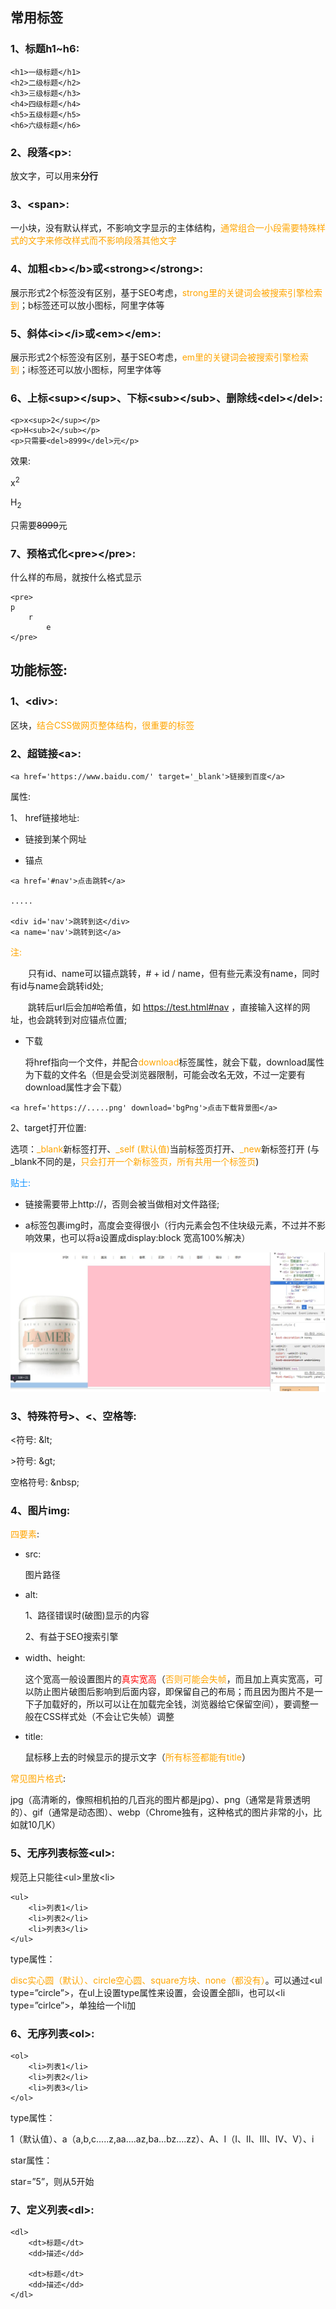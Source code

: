 ## 常用标签

### 1、标题h1~h6:

``````
<h1>一级标题</h1>
<h2>二级标题</h2>
<h3>三级标题</h3>
<h4>四级标题</h4>
<h5>五级标题</h5>
<h6>六级标题</h6>
``````

### 2、段落\<p>:

放文字，可以用来**分行**

### 3、\<span>:

一小块，没有默认样式，不影响文字显示的主体结构，<font color=orange>通常组合一小段需要特殊样式的文字来修改样式而不影响段落其他文字</font>

### 4、加粗\<b>\</b>或\<strong>\</strong>:

展示形式2个标签没有区别，基于SEO考虑，<font color=orange>strong里的关键词会被搜索引擎检索到</font>；b标签还可以放小图标，阿里字体等

### 5、斜体\<i>\</i>或\<em>\</em>:

展示形式2个标签没有区别，基于SEO考虑，<font color=orange>em里的关键词会被搜索引擎检索到</font>；i标签还可以放小图标，阿里字体等

### 6、上标\<sup>\</sup>、下标\<sub>\</sub>、删除线\<del>\</del>:

    <p>x<sup>2</sup></p>
    <p>H<sub>2</sub></p>
    <p>只需要<del>8999</del>元</p>

效果:

<p>x<sup>2</sup></p>
<p>H<sub>2</sub></p>
<p>只需要<del>8999</del>元</p>

### 7、预格式化\<pre>\</pre>:

什么样的布局，就按什么格式显示

``````
<pre>
p
    r 
        e
</pre>
``````

## 功能标签:

### 1、\<div>:

区块，<font color=orange>结合CSS做网页整体结构，很重要的标签</font>

### 2、超链接\<a>:

    <a href='https://www.baidu.com/' target='_blank'>链接到百度</a>

属性:

1、 href链接地址:

- 链接到某个网址

- 锚点

``````
<a href='#nav'>点击跳转</a>

.....

<div id='nav'>跳转到这</div>
<a name='nav'>跳转到这</a>
``````
<font color=orange>注:</font>

&ensp;&ensp;&ensp;&ensp;只有id、name可以锚点跳转，# + id / name，但有些元素没有name，同时有id与name会跳转id处;

&ensp;&ensp;&ensp;&ensp;跳转后url后会加#哈希值，如 https://test.html#nav ，直接输入这样的网址，也会跳转到对应锚点位置;

- 下载

    将href指向一个文件，并配合<font color=orange>download</font>标签属性，就会下载，download属性为下载的文件名（但是会受浏览器限制，可能会改名无效，不过一定要有download属性才会下载）

``````
<a href='https://.....png' download='bgPng'>点击下载背景图</a>
``````


2、target打开位置:

选项：<font color=orange>_blank</font>新标签打开、<font color=orange>_self (默认值)</font>当前标签页打开、<font color=orange>_new</font>新标签打开 (与_blank不同的是，<font color=orange>只会打开一个新标签页，所有共用一个标签页</font>)

<font color=#1394ff>贴士:</font>

- 链接需要带上http://，否则会被当做相对文件路径;

- a标签包裹img时，高度会变得很小（行内元素会包不住块级元素，不过并不影响效果，也可以将a设置成display:block 宽高100%解决）

![Alt text](./imgs/2-01.png)

### 3、特殊符号>、<、空格等:

<符号: \&lt;

\>符号: \&gt;

空格符号: \&nbsp;

### 4、图片img:

<font color=orange>四要素</font>:

- src: 

    图片路径

- alt:

    1、路径错误时(破图)显示的内容

    2、有益于SEO搜索引擎

- width、height:

    这个宽高一般设置图片的<font color=red>真实宽高</font>（<font color=orange>否则可能会失帧</font>，而且加上真实宽高，可以防止图片破图后影响到后面内容，即保留自己的布局；而且因为图片不是一下子加载好的，所以可以让在加载完全钱，浏览器给它保留空间），要调整一般在CSS样式处（不会让它失帧）调整

- title:

    鼠标移上去的时候显示的提示文字（<font color=orange>所有标签都能有title</font>）

<font color=orange>常见图片格式</font>:

jpg（高清晰的，像照相机拍的几百兆的图片都是jpg）、png（通常是背景透明的）、gif（通常是动态图）、webp（Chrome独有，这种格式的图片非常的小，比如就10几K）

### 5、无序列表标签\<ul>:

规范上只能往\<ul>里放\<li>

    <ul>
        <li>列表1</li>
        <li>列表2</li>
        <li>列表3</li>
    </ul>

type属性：

<font color=orange>disc实心圆（默认）、circle空心圆、square方块、none（都没有）</font>。可以通过\<ul type=”circle”>，在ul上设置type属性来设置，会设置全部li，也可以\<li type=”cirlce”>，单独给一个li加

### 6、无序列表\<ol>:

    <ol>
        <li>列表1</li>
        <li>列表2</li>
        <li>列表3</li>
    </ol>

type属性：

1（默认值）、a（a,b,c.....z,aa....az,ba...bz....zz）、A、I（I、II、III、IV、V）、i

star属性：

star=”5”，则从5开始

### 7、定义列表\<dl>:

    <dl>
        <dt>标题</dt>
        <dd>描述</dd>

        <dt>标题</dt>
        <dd>描述</dd>
    </dl>

